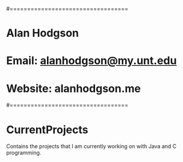 #==================================
#    Alan Hodgson
#    Email: alanhodgson@my.unt.edu
#    Website: alanhodgson.me
#==================================
 
#	CurrentProjects
Contains the projects that I am currently working on with Java and C programming. 
